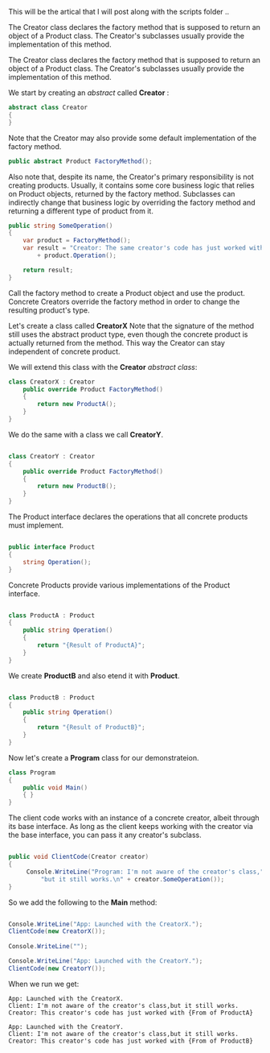 This will be the artical that I will post along with the scripts folder ..

The Creator class declares the factory method that is supposed to return an object of a Product class. 
The Creator's subclasses usually provide the implementation of this method.

The Creator class declares the factory method that is supposed to return an object of a Product class. 
The Creator's subclasses usually provide the implementation of this method.

We start by creating an *abstract* called **Creator** :

```csharp
abstract class Creator
{ 
}

```

Note that the Creator may also provide some default implementation of the factory method.

```csharp
public abstract Product FactoryMethod();
```

Also note that, despite its name, the Creator's primary responsibility is not creating products. 
Usually, it contains some core business logic that relies on Product objects, returned by the factory method. 
Subclasses can indirectly change that business logic by overriding the factory method and returning a different type of product from it.

```csharp
public string SomeOperation()
{
    var product = FactoryMethod();
    var result = "Creator: The same creator's code has just worked with "
        + product.Operation();

    return result;
}
```
Call the factory method to create a Product object and use the product.
Concrete Creators override the factory method in order to change the resulting product's type.

Let's create a class called **CreatorX**
Note that the signature of the method still uses the abstract product type, even though the concrete product is actually returned from the method. 
This way the Creator can stay independent of concrete product.

We will extend this class with the **Creator** *abstract class*:

```csharp
class CreatorX : Creator
    public override Product FactoryMethod()
    {
        return new ProductA();
    }
}
```
We do the same with a class we call **CreatorY**.
```csharp

class CreatorY : Creator
{
    public override Product FactoryMethod()
    {
        return new ProductB();
    }
}

```

The Product interface declares the operations that all concrete products must implement.

```csharp

public interface Product
{
    string Operation();
}
```

Concrete Products provide various implementations of the Product interface.

```csharp

class ProductA : Product
{
    public string Operation()
    {
        return "{Result of ProductA}";
    }
}

```

We create **ProductB** and also etend it with **Product**.
```csharp

class ProductB : Product
{
    public string Operation()
    {
        return "{Result of ProductB}";
    }
}

```

Now let's create a **Program** class for our demonstrateion.  

```csharp
class Program
{
    public void Main()
    { }
}
```
The client code works with an instance of a concrete creator, albeit through its base interface. 
As long as the client keeps working with the creator via the base interface, you can pass it any creator's subclass.

```csharp

public void ClientCode(Creator creator)
{
     Console.WriteLine("Program: I'm not aware of the creator's class," +
         "but it still works.\n" + creator.SomeOperation());
}
```
So we add the following to the **Main** method:

```csharp

Console.WriteLine("App: Launched with the CreatorX.");
ClientCode(new CreatorX());
            
Console.WriteLine("");

Console.WriteLine("App: Launched with the CreatorY.");
ClientCode(new CreatorY());

```
When we run we get:

```run
App: Launched with the CreatorX.
Client: I'm not aware of the creator's class,but it still works.
Creator: This creator's code has just worked with {From of ProductA}

App: Launched with the CreatorY.
Client: I'm not aware of the creator's class,but it still works.
Creator: This creator's code has just worked with {From of ProductB}

```





